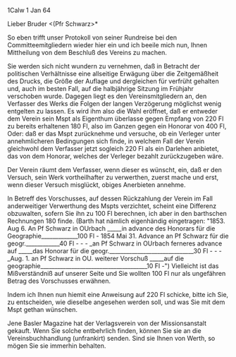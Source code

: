  1Calw 1 Jan 64

Lieber Bruder <(Pfr Schwarz>*

So eben trifft unser Protokoll von seiner Rundreise bei den Committeemitgliedern wieder hier ein und ich beeile mich nun, Ihnen Mittheilung von dem Beschluß des Vereins zu machen.

Sie werden sich nicht wundern zu vernehmen, daß in Betracht der politischen Verhältnisse eine allseitige Erwägung über die Zeitgemäßheit des Drucks, die Größe der Auflage und dergleichen für verfrüht gehalten und, auch im besten Fall, auf die halbjährige Sitzung im Frühjahr verschoben wurde. 
Dagegen liegt es den Vereinsmitgliedern an, den Verfasser des Werks die Folgen der langen Verzögerung möglichst wenig entgelten zu lassen. Es wird ihm also die Wahl eröffnet,
daß er entweder dem Verein sein Mspt als Eigenthum überlasse gegen Empfang von 220 Fl zu bereits erhaltenen 180 Fl, also im Ganzen gegen ein Honorar von 400 Fl,
Oder: daß er das Mspt zurücknehme und versuche, ob ein Verleger unter annehmlicheren Bedingungen sich finde, in welchem Fall der Verein gleichwohl dem Verfasser jetzt sogleich 220 Fl als ein Darlehen anbietet, das von dem Honorar, welches der Verleger bezahlt zurückzugeben wäre.

Der Verein räumt dem Verfasser, wenn dieser es wünscht, ein, daß er den Versuch, sein Werk vortheilhafter zu verwerthen, zuerst mache und erst, wenn dieser Versuch misglückt, obiges Anerbieten annehme.

In Betreff des Vorschusses, auf dessen Rückzahlung der Verein im Fall anderweitiger Verwerthung des Mspts verzichtet, scheint eine Differenz obzuwalten, sofern Sie ihn zu 100 Fl berechnen, ich aber in den barthschen Rechnungen 180 finde. (Barth hat nämlich eigenhändig eingetragen: "1853. Aug 6. An Pf Schwarz in OUrbach
_____in advance des Honorars für die Geographie_____________100 Fl - 1854 Mai 31. Advance an Pf Schwarz für die geogr.____________40 Fl - - - _an Pf Schwarz in OUrbach ferneres advance auf
_____das Honorar für die geogr.______________________________30 Fl - - - _Aug. 1. an Pf Schwarz in OU. weiterer Vorschuß
_____auf die geographie______________________________________10 Fl -") 
Vielleicht ist das Mißverständniß auf unserer Seite und Sie wollten 100 Fl nur als ungefähren Betrag des Vorschusses erwähnen.

Indem ich Ihnen nun hiemit eine Anweisung auf 220 Fl schicke, bitte ich Sie, zu entscheiden, wie dieselbe angesehen werden soll, und was Sie mit dem Mspt gethan wünschen.

Jene Basler Magazine hat der Verlagsverein von der Missionsanstalt gekauft. Wenn Sie solche entbehrlich finden, können Sie sie an die Vereinsbuchhandlung (unfrankirt) senden. Sind sie Ihnen von Werth, so mögen Sie sie immerhin behalten.
